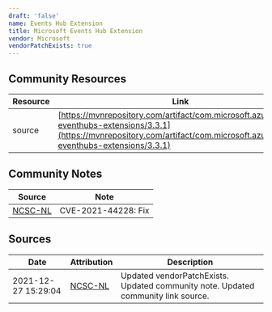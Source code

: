 ```yaml
---
draft: 'false'
name: Events Hub Extension
title: Microsoft Events Hub Extension
vendor: Microsoft
vendorPatchExists: true
---
```



## Community Resources
| Resource | Link |
| --- | --- |
| source | [https://mvnrepository.com/artifact/com.microsoft.azure/azure-eventhubs-extensions/3.3.1](https://mvnrepository.com/artifact/com.microsoft.azure/azure-eventhubs-extensions/3.3.1) |

## Community Notes
| Source | Note |
| --- | --- |
| [NCSC-NL](https://github.com/NCSC-NL/log4shell/blob/main/software/README.md) | CVE-2021-44228: Fix </ul> |

## Sources
| Date | Attribution | Description |
| --- | --- | --- |
| 2021-12-27 15:29:04 | [NCSC-NL](https://github.com/NCSC-NL/log4shell/blob/main/software/README.md) | Updated vendorPatchExists. Updated community note. Updated community link source.  |
